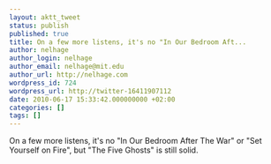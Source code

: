 ```yaml
---
layout: aktt_tweet
status: publish
published: true
title: On a few more listens, it's no "In Our Bedroom Aft...
author: nelhage
author_login: nelhage
author_email: nelhage@mit.edu
author_url: http://nelhage.com
wordpress_id: 724
wordpress_url: http://twitter-16411907112
date: 2010-06-17 15:33:42.000000000 +02:00
categories: []
tags: []
---
```

On a few more listens, it's no "In Our Bedroom After The War" or "Set Yourself on Fire", but "The Five Ghosts" is still solid.
